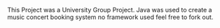 This Project was a University Group Project. Java was used to create a music concert booking system no framework used feel free to fork out. 
